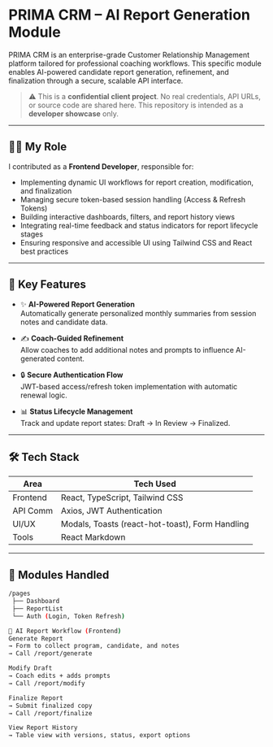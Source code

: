 # PRIMA CRM – AI Report Generation Module

PRIMA CRM is an enterprise-grade Customer Relationship Management platform tailored for professional coaching workflows. This specific module enables AI-powered candidate report generation, refinement, and finalization through a secure, scalable API interface.

> ⚠️ This is a **confidential client project**. No real credentials, API URLs, or source code are shared here. This repository is intended as a **developer showcase** only.

---

## 🧑‍💻 My Role

I contributed as a **Frontend Developer**, responsible for:

- Implementing dynamic UI workflows for report creation, modification, and finalization
- Managing secure token-based session handling (Access & Refresh Tokens)
- Building interactive dashboards, filters, and report history views
- Integrating real-time feedback and status indicators for report lifecycle stages
- Ensuring responsive and accessible UI using Tailwind CSS and React best practices

---

## 🔑 Key Features

- ✨ **AI-Powered Report Generation**  
  Automatically generate personalized monthly summaries from session notes and candidate data.

- ✍️ **Coach-Guided Refinement**  
  Allow coaches to add additional notes and prompts to influence AI-generated content.

- 🔒 **Secure Authentication Flow**  
  JWT-based access/refresh token implementation with automatic renewal logic.

- 📊 **Status Lifecycle Management**  
  Track and update report states: Draft → In Review → Finalized.

---

## 🛠 Tech Stack

| Area       | Tech Used                           |
|------------|-------------------------------------|
| Frontend   | React, TypeScript, Tailwind CSS     |
| API Comm   | Axios, JWT Authentication           |
| UI/UX      | Modals, Toasts (react-hot-toast), Form Handling |
| Tools      | React Markdown |

---

## 📂 Modules Handled

```bash
/pages
 ├── Dashboard
 ├── ReportList
 └── Auth (Login, Token Refresh)

🧠 AI Report Workflow (Frontend)
Generate Report
→ Form to collect program, candidate, and notes
→ Call /report/generate

Modify Draft
→ Coach edits + adds prompts
→ Call /report/modify

Finalize Report
→ Submit finalized copy
→ Call /report/finalize

View Report History
→ Table view with versions, status, export options





